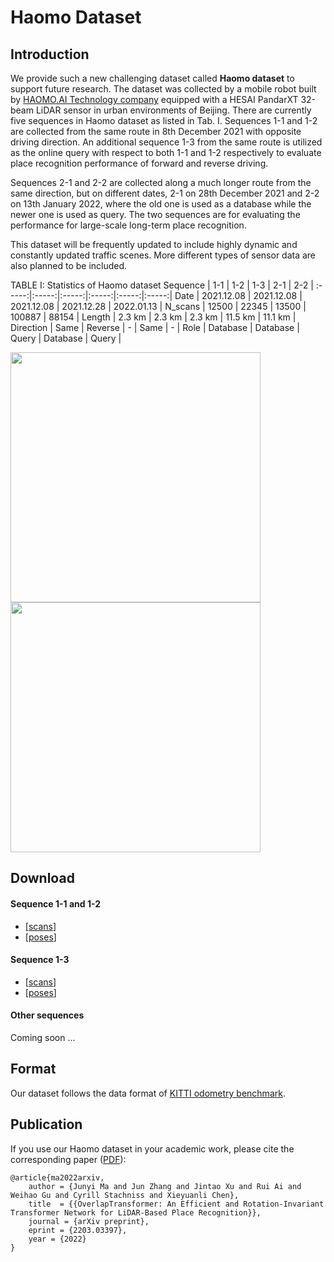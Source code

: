 # Haomo Dataset

## Introduction
We provide such a new challenging dataset called **Haomo dataset** to support future research. The dataset was collected by a mobile robot built by [HAOMO.AI Technology company](https://github.com/haomo-ai) equipped with a HESAI PandarXT 32-beam LiDAR sensor in urban environments of Beijing. There are currently five sequences in Haomo dataset as listed in Tab. I. Sequences 1-1 and 1-2 are collected from the same route in 8th December 2021 with opposite driving direction. An additional sequence 1-3 from the same route is utilized as the online query with respect to both 1-1 and 1-2 respectively to evaluate place recognition performance of forward and reverse driving.  

Sequences 2-1 and 2-2 are collected along a much longer route from the same direction, but on different dates, 2-1 on 28th December 2021 and 2-2 on 13th January 2022, where the old one is used as a database while the newer one is used as query. The two sequences are for evaluating the performance for large-scale long-term place recognition.

This dataset will be frequently updated to include highly dynamic and constantly updated traffic scenes. More different types of sensor data are also planned to be included.

TABLE I: Statistics of Haomo dataset
Sequence | 1-1 | 1-2 | 1-3 | 2-1 | 2-2 |
:-----:|:-----:|:-----:|:-----:|:-----:|:-----:|
Date | 2021.12.08 | 2021.12.08 | 2021.12.08 | 2021.12.28 | 2022.01.13 |
N_scans | 12500 | 22345 | 13500 | 100887 | 88154 |
Length | 2.3 km | 2.3 km | 2.3 km | 11.5 km | 11.1 km |
Direction | Same | Reverse | - | Same | - |
Role | Database | Database | Query | Database | Query |


<img src="https://github.com/haomo-ai/OverlapTransformer/blob/master/Haomo_Dataset/haomo_dataset.png" width="400"/><img src="https://github.com/haomo-ai/OverlapTransformer/blob/master/Haomo_Dataset/dataset_short_term.gif" width="400"/>


## Download

#### Sequence 1-1 and 1-2

* [[scans](https://www.ipb.uni-bonn.de/html/projects/Haomo/1-1and1-2/scans.zip)]  
* [[poses](https://www.ipb.uni-bonn.de/html/projects/Haomo/1-1and1-2/1-1and1-2.txt)]  

#### Sequence 1-3

* [[scans](https://www.ipb.uni-bonn.de/html/projects/Haomo/1-3/scans.zip)]  
* [[poses](https://www.ipb.uni-bonn.de/html/projects/Haomo/1-3/1-3.txt)]  

#### Other sequences

Coming soon ...

## Format

Our dataset follows the data format of [KITTI odometry benchmark](http://www.cvlibs.net/datasets/kitti/eval_odometry.php). 

## Publication
If you use our Haomo dataset in your academic work, please cite the corresponding paper ([PDF](https://arxiv.org/pdf/2203.03397.pdf)):  
    
	@article{ma2022arxiv, 
		author = {Junyi Ma and Jun Zhang and Jintao Xu and Rui Ai and Weihao Gu and Cyrill Stachniss and Xieyuanli Chen},
		title  = {{OverlapTransformer: An Efficient and Rotation-Invariant Transformer Network for LiDAR-Based Place Recognition}},
		journal = {arXiv preprint},
		eprint = {2203.03397},
		year = {2022}
	}

